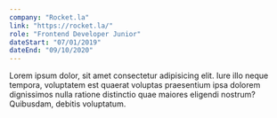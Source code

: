 ```yaml
---
company: "Rocket.la"
link: "https://rocket.la/"
role: "Frontend Developer Junior"
dateStart: "07/01/2019"
dateEnd: "09/10/2020"
---
```


Lorem ipsum dolor, sit amet consectetur adipisicing elit. Iure illo neque tempora, voluptatem est quaerat voluptas praesentium ipsa dolorem dignissimos nulla ratione distinctio quae maiores eligendi nostrum? Quibusdam, debitis voluptatum.